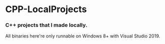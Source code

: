 # CPP-LocalProjects
### C++ projects that I made locally.

All binaries here're only runnable on Windows 8+ with Visual Studio 2019.
